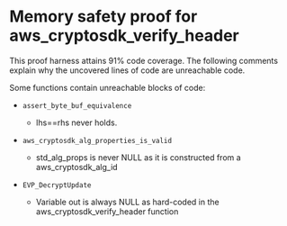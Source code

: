 # Memory safety proof for aws_cryptosdk_verify_header

This proof harness attains 91% code coverage.  The following comments explain
why the uncovered lines of code are unreachable code.

Some functions contain unreachable blocks of code:

* `assert_byte_buf_equivalence`

    * lhs==rhs never holds. 

* `aws_cryptosdk_alg_properties_is_valid`

    * std_alg_props is never NULL as it is constructed from a aws_cryptosdk_alg_id

* `EVP_DecryptUpdate`

    * Variable out is always NULL as hard-coded in the aws_cryptosdk_verify_header function 